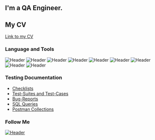 ## I'm a QA Engineer. 
## My CV
[Link to my CV](https://kurgan.hh.ru/applicant/resumes/view?resume=6448300cff0bcb841d0039ed1f517554564956)

### Language and Tools
![Header](https://img.shields.io/badge/Jira-090909?style=for-the-badge&logo=jira&logoColor=136be1)
![Header](https://img.shields.io/badge/Postman-090909?style=for-the-badge&logo=postman&logoColor=f76935)
![Header](https://img.shields.io/badge/Swagger-090909?style=for-the-badge&logo=swagger&logoColor=7ede2b)
![Header](https://img.shields.io/badge/Github-090909?style=for-the-badge&logo=github&logoColor=8cc4d7)
![Header](https://img.shields.io/badge/AzureDevops-090909?style=for-the-badge&logo=azuredevops&logoColor=0074d0)
![Header](https://img.shields.io/badge/MySQL-090909?style=for-the-badge&logo=mysql&logoColor=00618a)
![Header](https://img.shields.io/badge/DevTools-090909?style=for-the-badge&logo=googlechrome&logoColor=2674f2)
![Header](https://img.shields.io/badge/TestRail-090909?style=for-the-badge&logo=&logoColor=71b556)
![Header](https://img.shields.io/badge/Fiddler-090909?style=for-the-badge&logo=fiddler&logoColor=8cc4d7)

### Testing Documentation

- [Checklists](https://github.com/Fedorse/Checklist)
- [Test-Suites and Test-Cases](https://github.com/Fedorse/Test-cases)
- [Bug-Reports]()
- [SQL Queries](https://github.com/Fedorse/SQL-Queries)
- [Postman Collections](https://github.com/Fedorse/Postman)

### Follow Me
[![Header](https://img.shields.io/badge/Telegram-090909?style=for-the-badge&logo=telegram&logoColor=31a5db)](@Fedorsemochkin)
